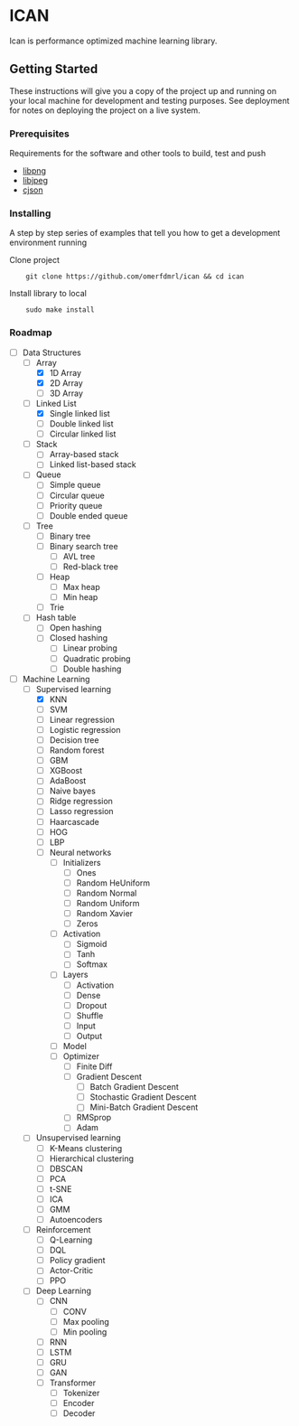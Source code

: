 # ICAN

Ican is performance optimized machine learning library.

## Getting Started

These instructions will give you a copy of the project up and running on
your local machine for development and testing purposes. See deployment
for notes on deploying the project on a live system.

### Prerequisites

Requirements for the software and other tools to build, test and push

- [libpng](http://www.libpng.org/pub/png/libpng.html)
- [libjpeg](http://www.ijg.org/)
- [cjson](https://github.com/DaveGamble/cJSON)

### Installing

A step by step series of examples that tell you how to get a development
environment running

Clone project

```
    git clone https://github.com/omerfdmrl/ican && cd ican
```

Install library to local

```
    sudo make install
```

### Roadmap

- [ ] Data Structures
  - [ ] Array
    - [x] 1D Array
    - [x] 2D Array
    - [ ] 3D Array
  - [ ] Linked List
    - [x] Single linked list
    - [ ] Double linked list
    - [ ] Circular linked list
  - [ ] Stack
    - [ ] Array-based stack
    - [ ] Linked list-based stack
  - [ ] Queue
    - [ ] Simple queue
    - [ ] Circular queue
    - [ ] Priority queue
    - [ ] Double ended queue
  - [ ] Tree
    - [ ] Binary tree
    - [ ] Binary search tree
      - [ ] AVL tree
      - [ ] Red-black tree
    - [ ] Heap
      - [ ] Max heap
      - [ ] Min heap
    - [ ] Trie
  - [ ] Hash table
    - [ ] Open hashing
    - [ ] Closed hashing
      - [ ] Linear probing
      - [ ] Quadratic probing
      - [ ] Double hashing
- [ ] Machine Learning
  - [ ] Supervised learning
    - [x] KNN
    - [ ] SVM
    - [ ] Linear regression
    - [ ] Logistic regression
    - [ ] Decision tree
    - [ ] Random forest
    - [ ] GBM
    - [ ] XGBoost
    - [ ] AdaBoost
    - [ ] Naive bayes
    - [ ] Ridge regression
    - [ ] Lasso regression
    - [ ] Haarcascade
    - [ ] HOG
    - [ ] LBP
    - [ ] Neural networks
      - [ ] Initializers
        - [ ] Ones
        - [ ] Random HeUniform
        - [ ] Random Normal
        - [ ] Random Uniform
        - [ ] Random Xavier
        - [ ] Zeros
      - [ ] Activation
        - [ ] Sigmoid
        - [ ] Tanh
        - [ ] Softmax
      - [ ] Layers
        - [ ] Activation
        - [ ] Dense
        - [ ] Dropout
        - [ ] Shuffle
        - [ ] Input
        - [ ] Output
      - [ ] Model
      - [ ] Optimizer
        - [ ] Finite Diff
        - [ ] Gradient Descent
          - [ ] Batch Gradient Descent
          - [ ] Stochastic Gradient Descent
          - [ ] Mini-Batch Gradient Descent
        - [ ] RMSprop
        - [ ] Adam
  - [ ] Unsupervised learning
    - [ ] K-Means clustering
    - [ ] Hierarchical clustering
    - [ ] DBSCAN
    - [ ] PCA
    - [ ] t-SNE
    - [ ] ICA
    - [ ] GMM
    - [ ] Autoencoders
  - [ ] Reinforcement
    - [ ] Q-Learning
    - [ ] DQL
    - [ ] Policy gradient
    - [ ] Actor-Critic
    - [ ] PPO
  - [ ] Deep Learning
    - [ ] CNN
      - [ ] CONV
      - [ ] Max pooling
      - [ ] Min pooling
    - [ ] RNN
    - [ ] LSTM
    - [ ] GRU
    - [ ] GAN
    - [ ] Transformer
      - [ ] Tokenizer
      - [ ] Encoder
      - [ ] Decoder
